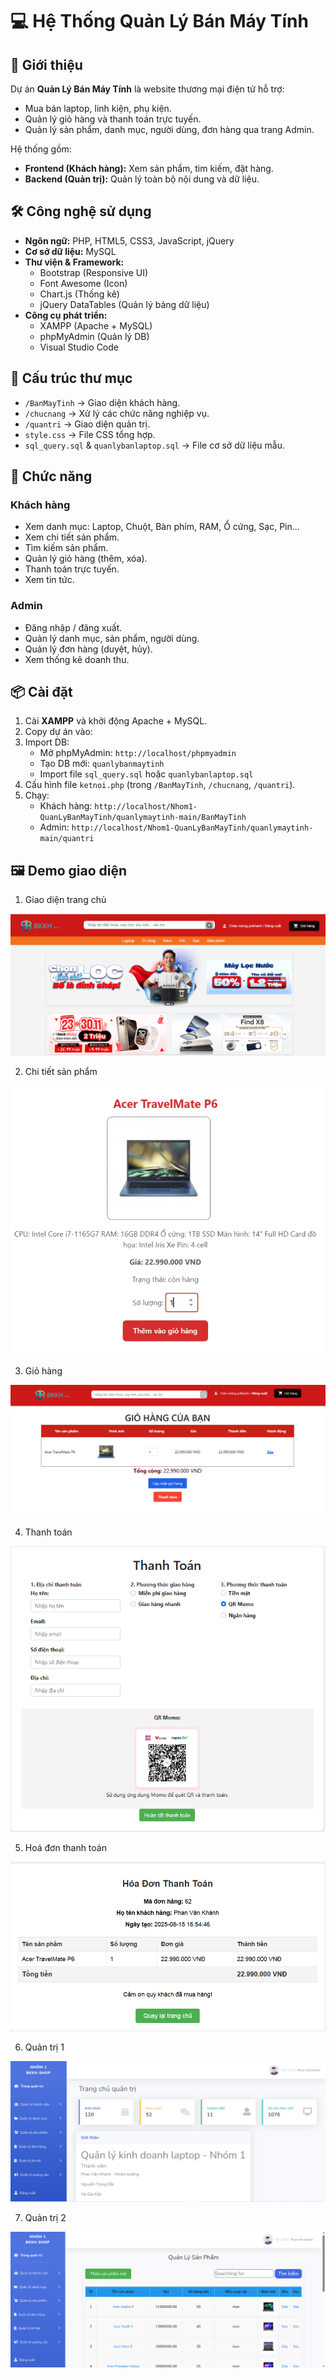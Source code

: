 # 💻 Hệ Thống Quản Lý Bán Máy Tính

## 📌 Giới thiệu

Dự án **Quản Lý Bán Máy Tính** là website thương mại điện tử hỗ trợ:

* Mua bán laptop, linh kiện, phụ kiện.
* Quản lý giỏ hàng và thanh toán trực tuyến.
* Quản lý sản phẩm, danh mục, người dùng, đơn hàng qua trang Admin.

Hệ thống gồm:

* **Frontend (Khách hàng):** Xem sản phẩm, tìm kiếm, đặt hàng.
* **Backend (Quản trị):** Quản lý toàn bộ nội dung và dữ liệu.

## 🛠 Công nghệ sử dụng

* **Ngôn ngữ:** PHP, HTML5, CSS3, JavaScript, jQuery
* **Cơ sở dữ liệu:** MySQL
* **Thư viện & Framework:**
    * Bootstrap (Responsive UI)
    * Font Awesome (Icon)
    * Chart.js (Thống kê)
    * jQuery DataTables (Quản lý bảng dữ liệu)
* **Công cụ phát triển:**
    * XAMPP (Apache + MySQL)
    * phpMyAdmin (Quản lý DB)
    * Visual Studio Code

## 📂 Cấu trúc thư mục

* `/BanMayTinh` $\rightarrow$ Giao diện khách hàng.
* `/chucnang` $\rightarrow$ Xử lý các chức năng nghiệp vụ.
* `/quantri` $\rightarrow$ Giao diện quản trị.
* `style.css` $\rightarrow$ File CSS tổng hợp.
* `sql_query.sql` & `quanlybanlaptop.sql` $\rightarrow$ File cơ sở dữ liệu mẫu.

## 🚀 Chức năng

### Khách hàng

* Xem danh mục: Laptop, Chuột, Bàn phím, RAM, Ổ cứng, Sạc, Pin...
* Xem chi tiết sản phẩm.
* Tìm kiếm sản phẩm.
* Quản lý giỏ hàng (thêm, xóa).
* Thanh toán trực tuyến.
* Xem tin tức.

### Admin

* Đăng nhập / đăng xuất.
* Quản lý danh mục, sản phẩm, người dùng.
* Quản lý đơn hàng (duyệt, hủy).
* Xem thống kê doanh thu.

## 📦 Cài đặt

1. Cài **XAMPP** và khởi động Apache + MySQL.
2. Copy dự án vào:
3. Import DB:
    * Mở phpMyAdmin: `http://localhost/phpmyadmin`
    * Tạo DB mới: `quanlybanmaytinh`
    * Import file `sql_query.sql` hoặc `quanlybanlaptop.sql`
4. Cấu hình file `ketnoi.php` (trong `/BanMayTinh`, `/chucnang`, `/quantri`).
5. Chạy:
    * Khách hàng: `http://localhost/Nhom1-QuanLyBanMayTinh/quanlymaytinh-main/BanMayTinh`
    * Admin: `http://localhost/Nhom1-QuanLyBanMayTinh/quanlymaytinh-main/quantri`
## 🖼 Demo giao diện
1. Giao diện trang chủ
<p align="center">
  <img src="images/trangchu.png" alt="">
</p>

2. Chi tiết sản phẩm
<p align="center">
  <img src="images/chitietsanpham.png" alt="">
</p>

3. Giỏ hàng
<p align="center">
  <img src="images/giohang.png" alt="">
</p>

4. Thanh toán
<p align="center">
  <img src="images/thanhtoan.png" alt="">
</p>

5. Hoá đơn thanh toán
<p align="center">
  <img src="images/hoadonthanhtoan.png" alt="">
</p>

6. Quản trị 1
<p align="center">
  <img src="images/quantri1.png" alt="">
</p>

7. Quản trị 2
<p align="center">
  <img src="images/quantri2.png" alt="">
</p>
